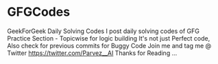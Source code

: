 # GFGCodes
  GeekForGeek Daily Solving Codes
  I post daily solving codes of GFG Practice Section - Topicwise for logic building
  It's not just Perfect code, Also check for previous commits for Buggy Code 
  Join me and tag me @ Twitter https://twitter.com/Parvez__AI
  Thanks for Reading ...
